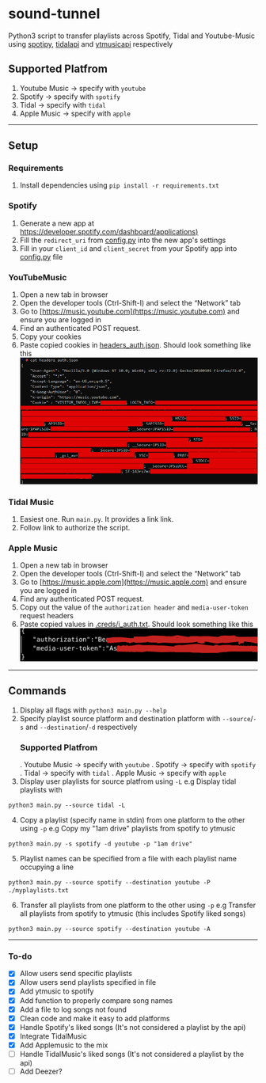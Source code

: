 # sound-tunnel
Python3 script to transfer playlists across Spotify, Tidal and Youtube-Music using [spotipy](https://github.com/plamere/spotipy), [tidalapi](https://github.com/tamland/python-tidal) and [ytmusicapi](https://github.com/sigma67/ytmusicapi) respectively

## Supported Platfrom
1. Youtube Music -> specify with `youtube`
2. Spotify -> specify with `spotify`
3. Tidal -> specify with `tidal`
4. Apple Music -> specify with `apple`

---
## Setup
### Requirements
1. Install dependencies using `pip install -r requirements.txt`

### Spotify
1. Generate a new app at [https://developer.spotify.com/dashboard/applications)](https://developer.spotify.com/dashboard/applications)
2. Fill the `redirect_uri` from [config.py](config/config.py) into the new app's settings
3. Fill in your `client_id` and `client_secret` from your Spotify app into [config.py](config/config.py) file 

### YouTubeMusic
1. Open a new tab in browser
2. Open the developer tools (Ctrl-Shift-I) and select the “Network” tab
3. Go to [https://music.youtube.com](https://music.youtube.com) and ensure you are logged in
4. Find an authenticated POST request.
5. Copy your cookies
6. Paste copied cookies in [headers_auth.json](.creds/headers_auth.json). Should look something like this
![example image](./image.png "Example img")

### Tidal Music
1. Easiest one. Run `main.py`. It provides a link link. 
2. Follow link to authorize the script.

### Apple Music
1. Open a new tab in browser
2. Open the developer tools (Ctrl-Shift-I) and select the “Network” tab
3. Go to [https://music.apple.com](https://music.apple.com) and ensure you are logged in
4. Find any authenticated POST request.
5. Copy out the value of the `authorization header` and `media-user-token` request headers
6. Paste copied values in [.creds/i_auth.txt](i_auth.txt). Should look something like this
![example image](./image_2.png "Example img")

---
## Commands
1. Display all flags with `python3 main.py --help`
2. Specify playlist source platform and destination platform with `--source`/`-s` and `--destination`/`-d` respectively
   ### Supported Platfrom
   . Youtube Music -> specify with `youtube`
   . Spotify -> specify with `spotify`
   . Tidal -> specify with `tidal`
   . Apple Music -> specify with `apple`
3. Display user playlists for source platfrom using `-L` e.g Display tidal playlists with
```
python3 main.py --source tidal -L
```
4. Copy a playlist (specify name in stdin) from one platform to the other using `-p` e.g Copy my "1am drive" playlists from spotify to ytmusic
```
python3 main.py -s spotify -d youtube -p "1am drive"
```
5. Playlist names can be specified from a file with each playlist name occupying a line
```
python3 main.py --source spotify --destination youtube -P ./myplaylists.txt
```
6. Transfer all playlists from one platform to the other using `-p` e.g Transfer all playlists from spotify to ytmusic (this includes Spotify liked songs)
```
python3 main.py --source spotify --destination youtube -A
```
---

### To-do
- [x] Allow users send specific playlists
- [x] Allow users send playlists specified in file
- [x] Add ytmusic to spotify
- [x] Add function to properly compare song names
- [x] Add a file to log songs not found
- [x] Clean code and make it easy to add platforms
- [x] Handle Spotify's liked songs (It's not considered a playlist by the api)
- [x] Integrate TidalMusic
- [x] Add Applemusic to the mix
- [ ] Handle TidalMusic's liked songs (It's not considered a playlist by the api)
- [ ] Add Deezer?
